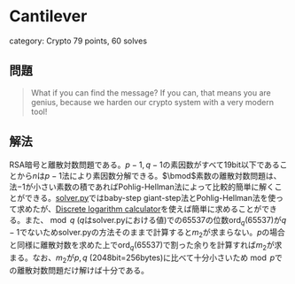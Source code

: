 # Cantilever
category: Crypto
79 points, 60 solves

## 問題
> What if you can find the message? If you can, that means you are genius, because we harden our crypto system with a very modern tool!

## 解法
RSA暗号と離散対数問題である。$p-1,q-1$の素因数がすべて$19$bit以下であることから$n$は$p-1$法により素因数分解できる。$\bmod$素数の離散対数問題は、法$-1$が小さい素数の積であればPohlig-Hellman法によって比較的簡単に解くことができる。[solver.py](CryptoCTF2022/Cantilever/solver.py)ではbaby-step giant-step法とPohlig-Hellman法を使って求めたが、[Discrete logarithm calculator](https://www.alpertron.com.ar/DILOG.HTM)を使えば簡単に求めることができる。また、$\bmod q$ ($q$はsolver.pyにおける値)での$65537$の位数$\operatorname{ord}_q(65537)$が$q-1$でないためsolver.pyの方法そのままで計算すると$m_2$が求まらない。$p$の場合と同様に離散対数を求めた上で$\operatorname{ord}_q(65537)$で割った余りを計算すれば$m_2$が求まる。なお、$m_2$が$p,q$ ($2048$bit=$256$bytes)に比べて十分小さいため$\bmod p$での離散対数問題だけ解けば十分である。

